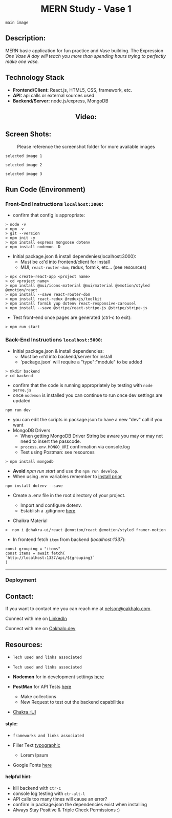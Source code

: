 <h1 align="center">MERN Study - Vase 1</h1>

`main image`

## Description:
MERN basic application for fun practice and Vase building. The Expression *One Vase A day will teach you more than spending hours trying to perfectly make one vase.* 

## Technology Stack
- **Frontend/Client:** React.js, HTML5, CSS, framework, etc.
- **API:** api calls or external sources used
- **Backend/Server:** node.js/express, MongoDB

<h2 align="center">Video:</h2>

## Screen Shots:
<p align="center">Please reference the screenshot folder for more available images</p>

`selected image 1`

`selected image 2`

`selected image 3`

## Run Code (Environment)

### Front-End Instructions `localhost:3000`:
- confirm that config is appropriate:
```
> node -v
> npm -v
> git --version
> npm init -y
> npm install express mongoose dotenv 
> npm install nodemon -D
```

- Initial package.json & install dependenies(localhost:3000):
    - Must be `cd`'d into frontend/client for install
    - MUI, `react-router-dom`, redux, formik, etc... (see resources)
```
> npx create-react-app <project name>
> cd <project name>
> npm install @mui/icons-material @mui/material @emotion/styled @emotion/react
> npm install --save react-router-dom
> npm install react-redux @reduxjs/toolkit
> npm install formik yup dotenv react-responsive-carousel
> npm install --save @stripe/react-stripe-js @stripe/stripe-js
```
- Test front-end once pages are generated (ctrl-c to exit):
```
> npm run start
```

### Back-End Instructions `localhost:5000`:
- Initial package.json & install dependencies:
    - Must be `cd`'d into backend/server for install
    - 'package.json' will require a "type":"module" to be added
```
> mkdir backend
> cd backend
```
- confirm that the code is running appropriately by testing with `node serve.js`
- once `nodemon` is installed you can continue to run once dev settings are updated
```
npm run dev

```
- you can edit the scripts in package.json to have a new "dev" call if you want
- MongoDB Drivers
    - When getting MongoDB Driver String be aware you may or may not need to insert the passcode.
    - `process.env.MONGO_URI` confirmation via console.log
    - Test using Postman: see resources


```
> npm install mongodb
```
- **Avoid** *npm run start* and use the `npm run develop`. 
- When using .env variables remember to [install prior](https://www.npmjs.com/package/dotenv/v/14.0.0)
```
npm install dotenv --save
```
- Create a .env file in the root directory of your project.
    - Import and configure dotenv.
    - Establish a .gitignore [here](https://git-scm.com/docs/gitignore)

- Chaikra Material
```
>  npm i @chakra-ui/react @emotion/react @emotion/styled framer-motion
```


- In frontend fetch `item` from backend (*localhost:1337*):
```
const grouping = "items"
const items = await fetch(
`http://localhost:1337/api/${grouping}`
)
```
--------------------------
### Deployment



## Contact:
<!--- You can add in your linkedin, medium, stack overflow, dev.to account, etc. here --->
If you want to contact me you can reach me at <nelson@oakhalo.com>.

Connect with me on <a href="https://www.linkedin.com/in/ayla-nelson/">LinkedIn</a>

Connect with me on <a href="https://github.com/oakHalo">Oakhalo.dev</a>

## Resources:

- `Tech used and links associated`
- `Tech used and links associated`

- **Nodemon** for in development settings [here](https://www.npmjs.com/package/nodemon)
- **PostMan** for API Tests [here](https://www.postman.com/)
    - Make collections
    - New Request to test out the backend capabilities
    
- [Chakra -UI](https://www.chakra-ui.com/)


#### **style:** 
- `frameworks and links associated`

- Filler Text [typographic](https://generator.lorem-ipsum.info/)
    - Lorem Ipsum 
- Google Fonts [here](https://fonts.google.com/)

#### **helpful hint:** 
- kill backend with `Ctr-C`
- console log testing with `ctr-alt-l` 
- API calls too many times will cause an error? 
- confirm in package.json the dependencies exist when installing
- Always Stay Positive & Triple Check Permissions :)






<!-- 
### TODO stx: 
Future Structure (stx):
backend
frontend
images
screenShots [contains video link]

https://www.youtube.com/watch?v=O3BUHwfHf84
around 45 minuts : MODULE NOT WORKING
FIX CODE

-->
